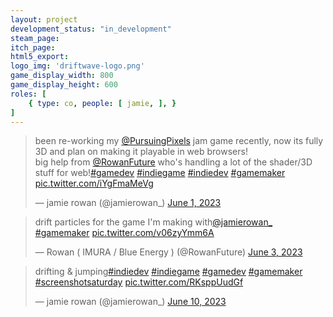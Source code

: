 ```yaml
---
layout: project
development_status: "in_development"
steam_page: 
itch_page:
html5_export:
logo_img: 'driftwave-logo.png'
game_display_width: 800
game_display_height: 600
roles: [
	{ type: co, people: [ jamie, ], }
]
---
```


<blockquote class="twitter-tweet"><p lang="en" dir="ltr">been re-working my <a href="https://twitter.com/PursuingPixels?ref_src=twsrc%5Etfw">@PursuingPixels</a> jam game recently, now its fully 3D and plan on making it playable in web browsers!<br>big help from <a href="https://twitter.com/RowanFuture?ref_src=twsrc%5Etfw">@RowanFuture</a> who&#39;s handling a lot of the shader/3D stuff for web!<a href="https://twitter.com/hashtag/gamedev?src=hash&amp;ref_src=twsrc%5Etfw">#gamedev</a> <a href="https://twitter.com/hashtag/indiegame?src=hash&amp;ref_src=twsrc%5Etfw">#indiegame</a> <a href="https://twitter.com/hashtag/indiedev?src=hash&amp;ref_src=twsrc%5Etfw">#indiedev</a> <a href="https://twitter.com/hashtag/gamemaker?src=hash&amp;ref_src=twsrc%5Etfw">#gamemaker</a> <a href="https://t.co/iYgFmaMeVg">pic.twitter.com/iYgFmaMeVg</a></p>&mdash; jamie rowan (@jamierowan_) <a href="https://twitter.com/jamierowan_/status/1664317636929372179?ref_src=twsrc%5Etfw">June 1, 2023</a></blockquote> <script async src="https://platform.twitter.com/widgets.js" charset="utf-8"></script>

<blockquote class="twitter-tweet"><p lang="en" dir="ltr">drift particles for the game I&#39;m making with<a href="https://twitter.com/jamierowan_?ref_src=twsrc%5Etfw">@jamierowan_</a> <a href="https://twitter.com/hashtag/gamemaker?src=hash&amp;ref_src=twsrc%5Etfw">#gamemaker</a> <a href="https://t.co/v06zyYmm6A">pic.twitter.com/v06zyYmm6A</a></p>&mdash; Rowan ( IMURA / Blue Energy ) (@RowanFuture) <a href="https://twitter.com/RowanFuture/status/1665087227443986435?ref_src=twsrc%5Etfw">June 3, 2023</a></blockquote> <script async src="https://platform.twitter.com/widgets.js" charset="utf-8"></script>

<blockquote class="twitter-tweet"><p lang="en" dir="ltr">drifting &amp; jumping<a href="https://twitter.com/hashtag/indiedev?src=hash&amp;ref_src=twsrc%5Etfw">#indiedev</a> <a href="https://twitter.com/hashtag/indiegame?src=hash&amp;ref_src=twsrc%5Etfw">#indiegame</a> <a href="https://twitter.com/hashtag/gamedev?src=hash&amp;ref_src=twsrc%5Etfw">#gamedev</a> <a href="https://twitter.com/hashtag/gamemaker?src=hash&amp;ref_src=twsrc%5Etfw">#gamemaker</a> <a href="https://twitter.com/hashtag/screenshotsaturday?src=hash&amp;ref_src=twsrc%5Etfw">#screenshotsaturday</a> <a href="https://t.co/RKsppUudGf">pic.twitter.com/RKsppUudGf</a></p>&mdash; jamie rowan (@jamierowan_) <a href="https://twitter.com/jamierowan_/status/1667586461401505792?ref_src=twsrc%5Etfw">June 10, 2023</a></blockquote> <script async src="https://platform.twitter.com/widgets.js" charset="utf-8"></script>